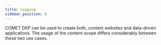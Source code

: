 ```yaml
---
title: Logging
sidebar_position: 8
---
```


COMET DXP can be used to create both, content websites and data-driven applications. The usage of the content scope differs considerably between these two use cases.
